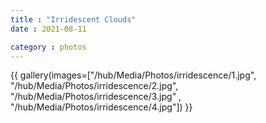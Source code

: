 ```yaml
---
title : "Irridescent Clouds"
date : 2021-08-11

category : photos
---
```



<!-- more -->

{{ gallery(images=["/hub/Media/Photos/irridescence/1.jpg", "/hub/Media/Photos/irridescence/2.jpg", "/hub/Media/Photos/irridescence/3.jpg" , "/hub/Media/Photos/irridescence/4.jpg"]) }}
